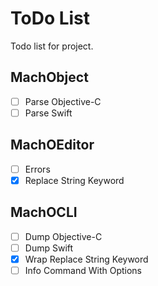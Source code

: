 # ToDo List

Todo list for project.

## MachObject

- [ ] Parse Objective-C
- [ ] Parse Swift

## MachOEditor

- [ ] Errors
- [x] Replace String Keyword

## MachOCLI

- [ ] Dump Objective-C
- [ ] Dump Swift
- [x] Wrap Replace String Keyword
- [ ] Info Command With Options
